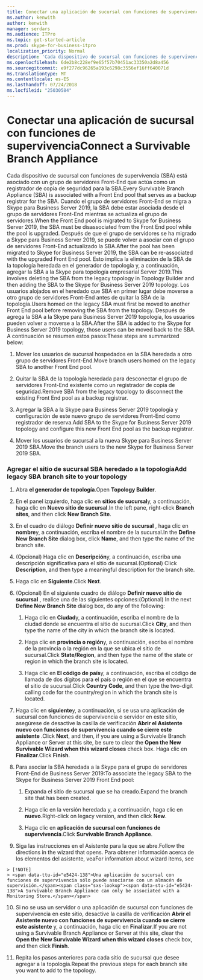 ```yaml
---
title: Conectar una aplicación de sucursal con funciones de supervivencia
ms.author: kenwith
author: kenwith
manager: serdars
ms.audience: ITPro
ms.topic: get-started-article
ms.prod: skype-for-business-itpro
localization_priority: Normal
description: 'Cada dispositivo de sucursal con funciones de supervivencia (SBA) está asociado con un grupo de servidores Front-End que actúa como un registrador de reserva para la SBA. Cuando el Front-End de grupo de servidores se migra a Skype para Business Server 2019, la SBA debe estar asociado al grupo de servidores Front-End mientras se actualiza el grupo de servidores, una vez que el grupo de servidores se ha migrado a Skype para Business Server 2019, la SBA puede asociarse volver a la actualizada E front- grupo de servidores de ND. Esto implica la eliminación de la SBA de la topología heredada en el generador de topología y, a continuación, agregar la SBA a la Skype para topología empresarial Server 2019. Los usuarios alojados en el heredado que SBA en primer lugar debe moverse a otro grupo de servidores Front-End antes de quitar la SBA de la topología. Una vez que se agrega la SBA a la Skype para Business Server 2019 topología, los usuarios pueden, a continuación, volver a moverse a la SBA. A continuación se resumen estos pasos:'
ms.openlocfilehash: 6de2b8c228ef9e65f57b70451ac33350a2d8a456
ms.sourcegitcommit: e9f277dc96265a193c6298c3556ef16ff640071d
ms.translationtype: MT
ms.contentlocale: es-ES
ms.lasthandoff: 07/24/2018
ms.locfileid: "25030584"
---
```

# <a name="connect-a-survivable-branch-appliance"></a><span data-ttu-id="e5424-108">Conectar una aplicación de sucursal con funciones de supervivencia</span><span class="sxs-lookup"><span data-stu-id="e5424-108">Connect a Survivable Branch Appliance</span></span>

<span data-ttu-id="e5424-109">Cada dispositivo de sucursal con funciones de supervivencia (SBA) está asociado con un grupo de servidores Front-End que actúa como un registrador de copia de seguridad para la SBA.</span><span class="sxs-lookup"><span data-stu-id="e5424-109">Every Survivable Branch Appliance (SBA) is associated with a Front End pool that serves as a backup registrar for the SBA.</span></span> <span data-ttu-id="e5424-110">Cuando el grupo de servidores Front-End se migra a Skype para Business Server 2019, la SBA debe estar asociada desde el grupo de servidores Front-End mientras se actualiza el grupo de servidores.</span><span class="sxs-lookup"><span data-stu-id="e5424-110">When the Front End pool is migrated to Skype for Business Server 2019, the SBA must be disassociated from the Front End pool while the pool is upgraded.</span></span> <span data-ttu-id="e5424-111">Después de que el grupo de servidores se ha migrado a Skype para Business Server 2019, se puede volver a asociar con el grupo de servidores Front-End actualizado la SBA.</span><span class="sxs-lookup"><span data-stu-id="e5424-111">After the pool has been migrated to Skype for Business Server 2019, the SBA can be re-associated with the upgraded Front End pool.</span></span> <span data-ttu-id="e5424-112">Esto implica la eliminación de la SBA de la topología heredada en el generador de topología y, a continuación, agregar la SBA a la Skype para topología empresarial Server 2019.</span><span class="sxs-lookup"><span data-stu-id="e5424-112">This involves deleting the SBA from the legacy topology in Topology Builder and then adding the SBA to the Skype for Business Server 2019 topology.</span></span> <span data-ttu-id="e5424-113">Los usuarios alojados en el heredado que SBA en primer lugar debe moverse a otro grupo de servidores Front-End antes de quitar la SBA de la topología.</span><span class="sxs-lookup"><span data-stu-id="e5424-113">Users homed on the legacy SBA must first be moved to another Front End pool before removing the SBA from the topology.</span></span> <span data-ttu-id="e5424-114">Después de agrega la SBA a la Skype para Business Server 2019 topología, los usuarios pueden volver a moverse a la SBA.</span><span class="sxs-lookup"><span data-stu-id="e5424-114">After the SBA is added to the Skype for Business Server 2019 topology, those users can be moved back to the SBA.</span></span> <span data-ttu-id="e5424-115">A continuación se resumen estos pasos:</span><span class="sxs-lookup"><span data-stu-id="e5424-115">These steps are summarized below:</span></span>
  
1. <span data-ttu-id="e5424-116">Mover los usuarios de sucursal hospedados en la SBA heredada a otro grupo de servidores Front-End.</span><span class="sxs-lookup"><span data-stu-id="e5424-116">Move branch users homed on the legacy SBA to another Front End pool.</span></span>
    
2. <span data-ttu-id="e5424-117">Quitar la SBA de la topología heredada para desconectar el grupo de servidores Front-End existente como un registrador de copia de seguridad.</span><span class="sxs-lookup"><span data-stu-id="e5424-117">Remove SBA from the legacy topology to disconnect the existing Front End pool as a backup registrar.</span></span>
    
3. <span data-ttu-id="e5424-118">Agregar la SBA a la Skype para Business Server 2019 topología y configuración de este nuevo grupo de servidores Front-End como registrador de reserva.</span><span class="sxs-lookup"><span data-stu-id="e5424-118">Add SBA to the Skype for Business Server 2019 topology and configure this new Front End pool as the backup registrar.</span></span> 
    
4. <span data-ttu-id="e5424-119">Mover los usuarios de sucursal a la nueva Skype para Business Server 2019 SBA.</span><span class="sxs-lookup"><span data-stu-id="e5424-119">Move the branch users to the new Skype for Business Server 2019 SBA.</span></span>
    
### <a name="add-legacy-sba-branch-site-to-your-topology"></a><span data-ttu-id="e5424-120">Agregar el sitio de sucursal SBA heredado a la topología</span><span class="sxs-lookup"><span data-stu-id="e5424-120">Add legacy SBA branch site to your topology</span></span>

1. <span data-ttu-id="e5424-121">Abra **el generador de topología**.</span><span class="sxs-lookup"><span data-stu-id="e5424-121">Open **Topology Builder**.</span></span>
    
2. <span data-ttu-id="e5424-122">En el panel izquierdo, haga clic en **sitios de sucursal**y, a continuación, haga clic en **Nuevo sitio de sucursal**.</span><span class="sxs-lookup"><span data-stu-id="e5424-122">In the left pane, right-click **Branch sites**, and then click **New Branch Site**.</span></span>
    
3. <span data-ttu-id="e5424-123">En el cuadro de diálogo **Definir nuevo sitio de sucursal** , haga clic en **nombre**y, a continuación, escriba el nombre de la sucursal.</span><span class="sxs-lookup"><span data-stu-id="e5424-123">In the **Define New Branch Site** dialog box, click **Name**, and then type the name of the branch site.</span></span>
    
4. <span data-ttu-id="e5424-124">(Opcional) Haga clic en **Descripción**y, a continuación, escriba una descripción significativa para el sitio de sucursal.</span><span class="sxs-lookup"><span data-stu-id="e5424-124">(Optional) Click **Description**, and then type a meaningful description for the branch site.</span></span>
    
5. <span data-ttu-id="e5424-125">Haga clic en **Siguiente**.</span><span class="sxs-lookup"><span data-stu-id="e5424-125">Click **Next**.</span></span>
    
6. <span data-ttu-id="e5424-126">(Opcional) En el siguiente cuadro de diálogo **Definir nuevo sitio de sucursal** , realice una de las siguientes opciones:</span><span class="sxs-lookup"><span data-stu-id="e5424-126">(Optional) In the next **Define New Branch Site** dialog box, do any of the following:</span></span> 
    
    1. <span data-ttu-id="e5424-127">Haga clic en **Ciudad**y, a continuación, escriba el nombre de la ciudad donde se encuentra el sitio de sucursal.</span><span class="sxs-lookup"><span data-stu-id="e5424-127">Click **City**, and then type the name of the city in which the branch site is located.</span></span>
    
    2. <span data-ttu-id="e5424-128">Haga clic en **provincia o región**y, a continuación, escriba el nombre de la provincia o la región en la que se ubica el sitio de sucursal.</span><span class="sxs-lookup"><span data-stu-id="e5424-128">Click **State/Region**, and then type the name of the state or region in which the branch site is located.</span></span>
    
    3. <span data-ttu-id="e5424-129">Haga clic en **El código de país**y, a continuación, escriba el código de llamada de dos dígitos para el país o región en el que se encuentra el sitio de sucursal.</span><span class="sxs-lookup"><span data-stu-id="e5424-129">Click **Country Code**, and then type the two-digit calling code for the country/region in which the branch site is located.</span></span>
    
7. <span data-ttu-id="e5424-130">Haga clic en **siguiente**y, a continuación, si se usa una aplicación de sucursal con funciones de supervivencia o servidor en este sitio, asegúrese de desactive la casilla de verificación **Abrir el Asistente nuevo con funciones de supervivencia cuando se cierre este asistente** .</span><span class="sxs-lookup"><span data-stu-id="e5424-130">Click **Next**, and then, if you are using a Survivable Branch Appliance or Server at this site, be sure to clear the **Open the New Survivable Wizard when this wizard closes** check box.</span></span> <span data-ttu-id="e5424-131">Haga clic en **Finalizar**.</span><span class="sxs-lookup"><span data-stu-id="e5424-131">Click **Finish**.</span></span>
    
8. <span data-ttu-id="e5424-132">Para asociar la SBA heredada a la Skype para el grupo de servidores Front-End de Business Server 2019:</span><span class="sxs-lookup"><span data-stu-id="e5424-132">To associate the legacy SBA to the Skype for Business Server 2019 Front End pool:</span></span>
    
    1. <span data-ttu-id="e5424-133">Expanda el sitio de sucursal que se ha creado.</span><span class="sxs-lookup"><span data-stu-id="e5424-133">Expand the branch site that has been created.</span></span> 
    
    2. <span data-ttu-id="e5424-134">Haga clic en la versión heredada y, a continuación, haga clic en **nuevo**.</span><span class="sxs-lookup"><span data-stu-id="e5424-134">Right-click on legacy version, and then click **New**.</span></span>
    
    3. <span data-ttu-id="e5424-135">Haga clic en **aplicación de sucursal con funciones de supervivencia**.</span><span class="sxs-lookup"><span data-stu-id="e5424-135">Click **Survivable Branch Appliance**.</span></span>
    
9. <span data-ttu-id="e5424-136">Siga las instrucciones en el Asistente para la que se abre.</span><span class="sxs-lookup"><span data-stu-id="e5424-136">Follow the directions in the wizard that opens.</span></span> <span data-ttu-id="e5424-137">Para obtener información acerca de los elementos del asistente, vea</span><span class="sxs-lookup"><span data-stu-id="e5424-137">For information about wizard items, see</span></span>    
<!-- [Define a Survivable Branch Appliance or Server in Lync 2013](https://technet.microsoft.com/en-us/library/gg398280(v=ocs.15).aspx). -->
 <!-- The above link points to un-rebranded 2013 content we will need to discuss rebrand or bring forward -->
    
    > [!NOTE]
    > <span data-ttu-id="e5424-138">Una aplicación de sucursal con funciones de supervivencia sólo puede asociarse con un almacén de supervisión.</span><span class="sxs-lookup"><span data-stu-id="e5424-138">A Survivable Branch Appliance can only be associated with a Monitoring Store.</span></span> 
  
10. <span data-ttu-id="e5424-139">Si no se usa un servidor o una aplicación de sucursal con funciones de supervivencia en este sitio, desactive la casilla de verificación **Abrir el Asistente nuevo con funciones de supervivencia cuando se cierre este asistente** y, a continuación, haga clic en **Finalizar**.</span><span class="sxs-lookup"><span data-stu-id="e5424-139">If you are not using a Survivable Branch Appliance or Server at this site, clear the **Open the New Survivable Wizard when this wizard closes** check box, and then click **Finish**.</span></span>
    
11. <span data-ttu-id="e5424-140">Repita los pasos anteriores para cada sitio de sucursal que desee agregar a la topología.</span><span class="sxs-lookup"><span data-stu-id="e5424-140">Repeat the previous steps for each branch site you want to add to the topology.</span></span>
    

